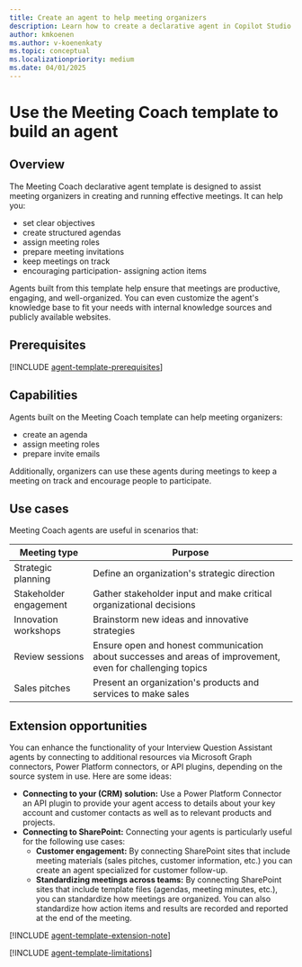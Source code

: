 ```yaml
---
title: Create an agent to help meeting organizers
description: Learn how to create a declarative agent in Copilot Studio agent builder using the Meeting Coach template.
author: kmkoenen
ms.author: v-koenenkaty
ms.topic: conceptual
ms.localizationpriority: medium
ms.date: 04/01/2025
---
```


# Use the Meeting Coach template to build an agent

## Overview

The Meeting Coach declarative agent template is designed to assist meeting organizers in creating and running effective meetings. It can help you:

- set clear objectives
- create structured agendas
- assign meeting roles
- prepare meeting invitations
- keep meetings on track
- encouraging participation- assigning action items

 Agents built from this template help ensure that meetings are productive, engaging, and well-organized. You can even customize the agent's knowledge base to fit your needs with internal knowledge sources and publicly available websites.

## Prerequisites

[!INCLUDE [agent-template-prerequisites](includes/agent-template-prerequisites.md)]

## Capabilities

Agents built on the Meeting Coach template can help meeting organizers:

- create an agenda
- assign meeting roles
- prepare invite emails

Additionally, organizers can use these agents during meetings to keep a meeting on track and encourage people to participate.

## Use cases

Meeting Coach agents are useful in scenarios that:

| **Meeting type** | **Purpose** |
| ----------   | ----------  |
| Strategic planning   | Define an organization's strategic direction  |
| Stakeholder engagement   | Gather stakeholder input and make critical organizational decisions  |
| Innovation workshops   | Brainstorm new ideas and innovative strategies  |
| Review sessions   | Ensure open and honest communication about successes and areas of improvement, even for challenging topics  |
| Sales pitches   | Present an organization's products and services to make sales |

## Extension opportunities

You can enhance the functionality of your Interview Question Assistant agents by connecting to additional resources via Microsoft Graph connectors, Power Platform connectors, or API plugins, depending on the source system in use. Here are some ideas:

- **Connecting to your (CRM) solution:** Use a Power Platform Connector an API plugin to provide your agent access to details about your key account and customer contacts as well as to relevant products and projects.
- **Connecting to SharePoint:** Connecting your agents is particularly useful for the following use cases:
    - **Customer engagement:** By connecting SharePoint sites that include meeting materials (sales pitches, customer information, etc.) you can create an agent specialized for customer follow-up.
    - **Standardizing meetings across teams:** By connecting SharePoint sites that include template files (agendas, meeting minutes, etc.), you can standardize how meetings are organized. You can also standardize how action items and results are recorded and reported at the end of the meeting.

 <!-- Note about IT involvement -->
[!INCLUDE [agent-template-extension-note](includes/agent-template-extension-note.md)]

<!-- Limitations -->
[!INCLUDE [agent-template-limitations](includes/agent-template-limitations.md)]